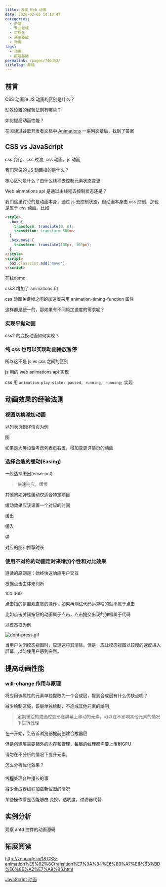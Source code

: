 ```yaml
---
title: 浅谈 Web 动画
date: 2020-02-05 14:10:47
categories: 
  - 前端
  - 专业领域
  - 可视化
  - 通用基础
  - 动画
tags: 
  - 动画
  - 前端基础
permalink: /pages/746d52/
titleTag: 草稿
---
```


## 前言

CSS 动画和 JS 动画的区别是什么？

动效设置的经验法则有哪些？

如何提高动画性能？

在阅读过谷歌开发者文档中 [Animations](https://developers.google.com/web/fundamentals/design-and-ux/animations?hl=zh-cn) 一系列文章后，找到了答案

<!-- more -->

## CSS vs JavaScript 

css 变化，css 过渡, css 动画，js 动画

我们常说的 JS 动画指的是什么？



核心区别是什么？由什么线程去控制元素状态变更



Web ainmations api 是通过主线程去控制状态还是？

我们这里讨论的是动画本身，通过 js 去控制状态，但动画本身由 css 控制，那也是属于 css 动画。比如
```html
<style>
  .box {
    transform: translate(0, 0);
    transition: transform 500ms;
  }
  .box.move {
    transform: translate(100px, 100px);
  }
</style>
<script>
  box.classList.add('move')
</script>
```

[在线demo](https://googlesamples.github.io/web-fundamentals/fundamentals/design-and-ux/animations/box-move-simple.html)


css3 增加了 animations 和 

css 动画关键帧之间的加速度采用 animation-timing-function 属性

这样都是统一的，那如果有不同帧加速度的需求呢？

### 实现平抛动画

css2 的变换动画如何实现？

### 纯 css 也可以实现动画播放暂停

所以这不是 js vs css 之间的区别

js 用的 web animations api 实现

css 用 `animation-play-state: paused, running, running;` 实现

## 动画效果的经验法则

### 视图切换添加动画

以列表页到详情页为例

图

如果是大屏设备考虑列表页右置，增加变更详情页的动画

### 选择合适的缓动(Easing)

一般选择缓出(ease-out)
> 快速响应，缓慢

其他的如弹性缓动仅适合特定项目

缓动效果应该设置一个对应的时间

缓出

缓入

弹

对应的图和推荐时长

### 使用不对称的动画定时来增加个性和对比效果

遵循的原则是：始终快速响应用户交互

根据点击主体来判断


100 300

点击指的是直观直觉的操作，如果再测试代码运算啥的就不属于点击

比如点击关闭按钮的动画属于点击，点击提交出现的弹框属于代码

以模态框为例

![dont-press.gif](https://upload-images.jianshu.io/upload_images/9277731-d947ca20637ea577.gif?imageMogr2/auto-orient/strip)

当用户关闭模态视图时，应迅速将其清除。但是，应让模态视图以较慢的速度进入屏幕，以防使用户感到突然。

## 提高动画性能

### will-change 作用与原理

将应用该属性的元素单独提取为一个合成层，提到合成层有什么优缺点呢？

减少绘制区域，该层单独绘制，不造成其他元素的绘制

> 定期重绘的或通过变形在屏幕上移动的元素，可以在不影响其他元素的情况下进行处理

在一开始，会告诉浏览器提前创建合成器层

但是创建层需要额外的内存和管理，每层的纹理都需要上传到GPU

请勿在不分析的情况下提升元素。

怎么分析优化效果？

###
线程处理各种擅长的事

减少合成器线程加载新位图的情况

某些操作看是否能够由 变换，透明度，过滤器代替

## 实例分析

观察 antd 控件的动画源码

## 拓展阅读

http://zencode.in/18.CSS-animation%E5%92%8Ctransition%E7%9A%84%E6%80%A7%E8%83%BD%E6%8E%A2%E7%A9%B6.html

[JavaScript 动画](https://zh.javascript.info/js-animation)